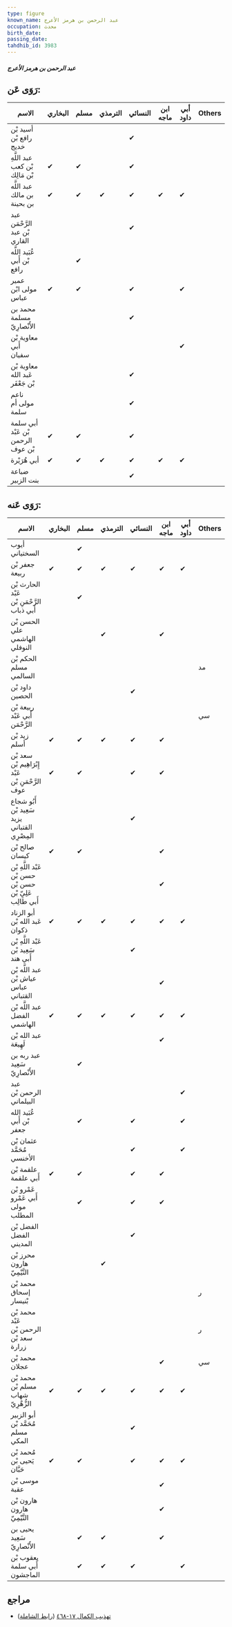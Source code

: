 ```yaml
---
type: figure
known_name: عبد الرحمن بن هرمز الأعرج
occupation: محدث
birth_date:
passing_date:
tahdhib_id: 3983
---
```

##### عبد الرحمن بن هرمز الأعرج

## رَوَى عَن:
| الاسم                             | البخاري | مسلم | الترمذي | النسائي | ابن ماجه | أبي داود | Others |
| --------------------------------- | ------- | ---- | ------- | ------- | -------- | -------- | ------ |
| أسيد بْن رافع بْن خديج            |         |      |         | ✔       |          |          |        |
| عبد اللَّهِ بْن كعب بْن مَالِك    | ✔       | ✔    |         | ✔       |          |          |        |
| عبد اللَّه بن مالك بن بحينة       | ✔       | ✔    | ✔       | ✔       | ✔        | ✔        |        |
| عبد الرَّحْمَن بْن عبد القاري     |         |      |         | ✔       |          |          |        |
| عُبَيد اللَّه بْن أَبي رافع       |         | ✔    |         |         |          |          |        |
| عمير مولى ابْن عباس               | ✔       | ✔    |         | ✔       |          | ✔        |        |
| محمد بن مسلمة الأَنْصارِيّ        |         |      |         | ✔       |          |          |        |
| معاوية بْن أَبي سفيان             |         |      |         |         |          | ✔        |        |
| معاوية بْن عَبد الله بْن جَعْفَر  |         |      |         | ✔       |          |          |        |
| ناعم مولى أم سلمة                 |         |      |         | ✔       |          |          |        |
| أبي سلمة بْن عَبْد الرحمن بْن عوف | ✔       | ✔    |         | ✔       |          |          |        |
| أبي هُرَيْرة                      | ✔       | ✔    | ✔       | ✔       | ✔        | ✔        |        |
| ضباعة بنت الزبير                  |         |      |         | ✔       |          |          |        |
## رَوَى عَنه:
| الاسم                                                    | البخاري | مسلم | الترمذي | النسائي | ابن ماجه | أبي داود | Others |
| -------------------------------------------------------- | ------- | ---- | ------- | ------- | -------- | -------- | ------ |
| أيوب السختياني                                           |         | ✔    |         |         |          |          |        |
| جعفر بْن ربيعة                                           | ✔       | ✔    | ✔       | ✔       | ✔        | ✔        |        |
| الحارث بْن عَبْد الرَّحْمَنِ بْن أَبي ذباب               |         | ✔    |         |         |          |          |        |
| الحسن بْن علي الهاشمي النوفلي                            |         |      | ✔       |         | ✔        |          |        |
| الحكم بْن مسلم السالمي                                   |         |      |         |         |          |          | مد     |
| داود بْن الحصين                                          |         |      |         | ✔       |          |          |        |
| ربيعة بْن أَبي عَبْد الرَّحْمَن                          |         |      |         |         |          |          | سي     |
| زيد بْن أسلم                                             | ✔       | ✔    | ✔       | ✔       | ✔        |          |        |
| سعد بْن إِبْرَاهِيم بْن عَبْد الرَّحْمَنِ بْن عوف        | ✔       | ✔    |         | ✔       | ✔        |          |        |
| أَبُو شجاع سَعِيد بْن يزيد القتباني المِصْرِي            |         |      |         | ✔       |          |          |        |
| صالح بْن كيسان                                           | ✔       | ✔    |         |         | ✔        |          |        |
| عَبْد اللَّهِ بْن حسن بْن حسن بْن عَلِيّ بْن أَبي طَالِب |         |      |         |         | ✔        |          |        |
| أبو الزناد عَبد الله بْن ذكوان                           | ✔       | ✔    | ✔       | ✔       | ✔        | ✔        |        |
| عَبْد اللَّهِ بْن سَعِيد بْن أَبي هند                    |         |      |         | ✔       |          |          |        |
| عبد اللَّه بْن عياش بْن عباس القتباني                    |         |      |         |         | ✔        |          |        |
| عبد اللَّه بْن الفضل الهاشمي                             | ✔       | ✔    | ✔       | ✔       | ✔        | ✔        |        |
| عبد الله بْن لَهِيعَة                                    |         |      |         |         | ✔        |          |        |
| عبد ربه بن سَعِيد الأَنْصارِيّ                           |         | ✔    |         |         |          |          |        |
| عبد الرحمن بْن البيلماني                                 |         |      |         |         |          | ✔        |        |
| عُبَيد الله بْن أَبي جعفر                                |         | ✔    |         | ✔       |          | ✔        |        |
| عثمان بْن مُحَمَّد الأخنسي                               |         |      |         | ✔       |          | ✔        |        |
| علقمة بْن أَبي علقمة                                     | ✔       | ✔    |         | ✔       | ✔        |          |        |
| عَمْرو بْن أَبي عَمْرو مولى المطلب                       |         | ✔    |         | ✔       | ✔        |          |        |
| الفضل بْن الفضل المديني                                  |         |      |         | ✔       |          |          |        |
| محرز بْن هارون التَّيْمِيّ                               |         |      | ✔       |         |          |          |        |
| محمد بْن إسحاق بْنيسار                                   |         |      |         |         |          |          | ر      |
| محمد بْن عَبْد الرحمن بْن سعد بْن زرارة                  |         |      |         |         |          |          | ر      |
| محمد بْن عجلان                                           |         |      |         |         | ✔        |          | سي     |
| محمد بْن مسلم بْن شهاب الزُّهْرِيّ                       | ✔       | ✔    | ✔       | ✔       | ✔        | ✔        |        |
| أبو الزبير مُحَمَّد بْن مسلم المكي                       |         |      |         | ✔       |          |          |        |
| مُحمد بْن يَحيى بْن حَبَّان                              | ✔       | ✔    |         | ✔       | ✔        | ✔        |        |
| موسى بْن عقبة                                            |         |      |         |         | ✔        |          |        |
| هارون بْن هارون التَّيْمِيّ                              |         |      |         |         | ✔        |          |        |
| يحيى بن سَعِيد الأَنْصارِيّ                              |         | ✔    | ✔       |         | ✔        |          |        |
| يعقوب بْن أَبي سلمة الماجشون                             |         | ✔    | ✔       | ✔       |          | ✔        |        |
## مراجع
- [تهذيب الكمال ١٧-٤٦٨](obsidian://open?vault=Tahdhib-al-Kamal&file=Figures/٣٩٨٣-عبد%20الرحمن%20بن%20هرمز%20الأعرج) ([رابط الشاملة](https://shamela.ws/book/3722/9018))